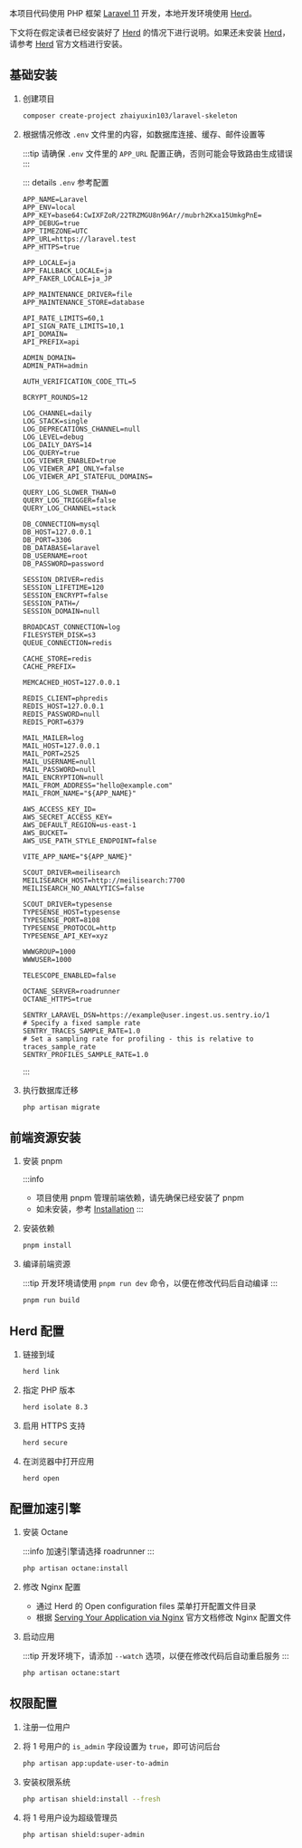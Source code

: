 本项目代码使用 PHP 框架 [Laravel 11](https://laravel.com/) 开发，本地开发环境使用 [Herd](https://herd.laravel.com/)。

下文将在假定读者已经安装好了 [Herd](https://herd.laravel.com/) 的情况下进行说明。如果还未安装 [Herd](https://herd.laravel.com/)，请参考 [Herd](https://herd.laravel.com/) 官方文档进行安装。

## 基础安装

1. 创建项目

   ```bash
   composer create-project zhaiyuxin103/laravel-skeleton
   ```

2. 根据情况修改 `.env` 文件里的内容，如数据库连接、缓存、邮件设置等

   :::tip
   请确保 `.env` 文件里的 `APP_URL` 配置正确，否则可能会导致路由生成错误
   :::

   ::: details `.env` 参考配置

   ```dotenv
   APP_NAME=Laravel
   APP_ENV=local
   APP_KEY=base64:CwIXFZoR/22TRZMGU8n96Ar//mubrh2Kxa15UmkgPnE=
   APP_DEBUG=true
   APP_TIMEZONE=UTC
   APP_URL=https://laravel.test
   APP_HTTPS=true

   APP_LOCALE=ja
   APP_FALLBACK_LOCALE=ja
   APP_FAKER_LOCALE=ja_JP

   APP_MAINTENANCE_DRIVER=file
   APP_MAINTENANCE_STORE=database

   API_RATE_LIMITS=60,1
   API_SIGN_RATE_LIMITS=10,1
   API_DOMAIN=
   API_PREFIX=api

   ADMIN_DOMAIN=
   ADMIN_PATH=admin

   AUTH_VERIFICATION_CODE_TTL=5

   BCRYPT_ROUNDS=12

   LOG_CHANNEL=daily
   LOG_STACK=single
   LOG_DEPRECATIONS_CHANNEL=null
   LOG_LEVEL=debug
   LOG_DAILY_DAYS=14
   LOG_QUERY=true
   LOG_VIEWER_ENABLED=true
   LOG_VIEWER_API_ONLY=false
   LOG_VIEWER_API_STATEFUL_DOMAINS=

   QUERY_LOG_SLOWER_THAN=0
   QUERY_LOG_TRIGGER=false
   QUERY_LOG_CHANNEL=stack

   DB_CONNECTION=mysql
   DB_HOST=127.0.0.1
   DB_PORT=3306
   DB_DATABASE=laravel
   DB_USERNAME=root
   DB_PASSWORD=password

   SESSION_DRIVER=redis
   SESSION_LIFETIME=120
   SESSION_ENCRYPT=false
   SESSION_PATH=/
   SESSION_DOMAIN=null

   BROADCAST_CONNECTION=log
   FILESYSTEM_DISK=s3
   QUEUE_CONNECTION=redis

   CACHE_STORE=redis
   CACHE_PREFIX=

   MEMCACHED_HOST=127.0.0.1

   REDIS_CLIENT=phpredis
   REDIS_HOST=127.0.0.1
   REDIS_PASSWORD=null
   REDIS_PORT=6379

   MAIL_MAILER=log
   MAIL_HOST=127.0.0.1
   MAIL_PORT=2525
   MAIL_USERNAME=null
   MAIL_PASSWORD=null
   MAIL_ENCRYPTION=null
   MAIL_FROM_ADDRESS="hello@example.com"
   MAIL_FROM_NAME="${APP_NAME}"

   AWS_ACCESS_KEY_ID=
   AWS_SECRET_ACCESS_KEY=
   AWS_DEFAULT_REGION=us-east-1
   AWS_BUCKET=
   AWS_USE_PATH_STYLE_ENDPOINT=false

   VITE_APP_NAME="${APP_NAME}"

   SCOUT_DRIVER=meilisearch
   MEILISEARCH_HOST=http://meilisearch:7700
   MEILISEARCH_NO_ANALYTICS=false

   SCOUT_DRIVER=typesense
   TYPESENSE_HOST=typesense
   TYPESENSE_PORT=8108
   TYPESENSE_PROTOCOL=http
   TYPESENSE_API_KEY=xyz

   WWWGROUP=1000
   WWWUSER=1000

   TELESCOPE_ENABLED=false

   OCTANE_SERVER=roadrunner
   OCTANE_HTTPS=true

   SENTRY_LARAVEL_DSN=https://example@user.ingest.us.sentry.io/1
   # Specify a fixed sample rate
   SENTRY_TRACES_SAMPLE_RATE=1.0
   # Set a sampling rate for profiling - this is relative to traces_sample_rate
   SENTRY_PROFILES_SAMPLE_RATE=1.0
   ```

   :::

3. 执行数据库迁移

   ```bash
   php artisan migrate
   ```

## 前端资源安装

1. 安装 pnpm

   :::info

   - 项目使用 pnpm 管理前端依赖，请先确保已经安装了 pnpm
   - 如未安装，参考 [Installation](https://pnpm.io/installation)
     :::

2. 安装依赖

   ```bash
   pnpm install
   ```

3. 编译前端资源

   :::tip
   开发环境请使用 `pnpm run dev` 命令，以便在修改代码后自动编译
   :::

   ```bash
   pnpm run build
   ```

## Herd 配置

1. 链接到域

   ```bash
   herd link
   ```

2. 指定 PHP 版本

   ```bash
   herd isolate 8.3
   ```

3. 启用 HTTPS 支持

   ```bash
   herd secure
   ```

4. 在浏览器中打开应用

   ```bash
   herd open
   ```

## 配置加速引擎

1. 安装 Octane

   :::info
   加速引擎请选择 roadrunner
   :::

   ```bash
   php artisan octane:install
   ```

2. 修改 Nginx 配置

   - 通过 Herd 的 Open configuration files 菜单打开配置文件目录
   - 根据 [Serving Your Application via Nginx](https://laravel.com/docs/11.x/octane#serving-your-application-via-nginx) 官方文档修改 Nginx 配置文件

3. 启动应用

   :::tip
   开发环境下，请添加 `--watch` 选项，以便在修改代码后自动重启服务
   :::

   ```bash
   php artisan octane:start
   ```

## 权限配置

1. 注册一位用户
2. 将 1 号用户的 `is_admin` 字段设置为 `true`，即可访问后台

   ```bash
   php artisan app:update-user-to-admin
   ```

3. 安装权限系统

   ```bash
   php artisan shield:install --fresh
   ```

4. 将 1 号用户设为超级管理员

   ```bash
   php artisan shield:super-admin
   ```
